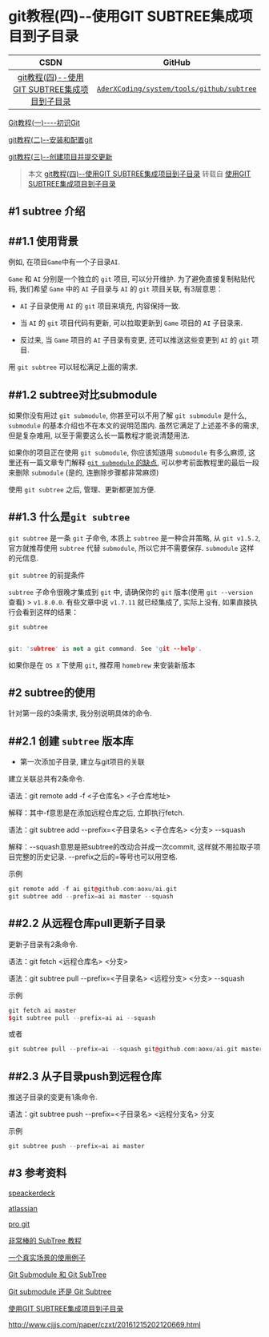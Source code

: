 git教程(四)--使用GIT SUBTREE集成项目到子目录
=======

| CSDN | GitHub |
|:----:|:------:|
| [git教程(四)--使用GIT SUBTREE集成项目到子目录](http://blog.csdn.net/gatieme/article/details/64212666) | [`AderXCoding/system/tools/github/subtree`](https://github.com/gatieme/AderXCoding/tree/master/system/tools/github/subtree) |




[Git教程(一)----初识Git](http://blog.csdn.net/gatieme/article/details/43792589)

[git教程(二)--安装和配置git](http://blog.csdn.net/gatieme/article/details/50586476)


[git教程(三)--创建项目并提交更新](http://blog.csdn.net/gatieme/article/details/50595028)


> 本文
>[git教程(四)--使用GIT SUBTREE集成项目到子目录](http://blog.csdn.net/gatieme/article/details/64212666) 
> 转载自
> [使用GIT SUBTREE集成项目到子目录](http://aoxuis.me/post/2013-08-06-git-subtree)






#1  subtree 介绍
-------


##1.1  使用背景
-------

例如, 在项目`Game`中有一个子目录`AI`.

`Game` 和 `AI` 分别是一个独立的 `git` 项目, 可以分开维护. 为了避免直接复制粘贴代码, 我们希望 `Game` 中的 `AI` 子目录与 `AI` 的 `git` 项目关联, 有3层意思：

*   `AI` 子目录使用 `AI` 的 `git` 项目来填充, 内容保持一致. 

*   当 `AI` 的 `git` 项目代码有更新, 可以拉取更新到 `Game` 项目的 `AI` 子目录来. 

*   反过来, 当 `Game` 项目的 `AI` 子目录有变更, 还可以推送这些变更到 `AI` 的 `git` 项目. 


用 `git subtree` 可以轻松满足上面的需求. 


##1.2  subtree对比submodule
-------

如果你没有用过 `git submodule`, 你甚至可以不用了解 `git submodule` 是什么, `submodule` 的基本介绍也不在本文的说明范围内. 虽然它满足了上述差不多的需求, 但是复杂难用, 以至于需要这么长一篇教程才能说清楚用法. 

如果你的项目正在使用 `git submodule`, 你应该知道用 `submodule` 有多么麻烦, 这里还有一篇文章专门解释 [`git submodule` 的缺点](http://codingkilledthecat.wordpress.com/2012/04/28/why-your-company-shouldnt-use-git-submodules/), 可以参考前面教程里的最后一段来删除 `submodule` (是的, 连删除步骤都非常麻烦)

使用 `git subtree` 之后, 管理、更新都更加方便. 

##1.3   什么是`git subtree`
-------


`git subtree` 是一条 `git` 子命令, 本质上 `subtree` 是一种合并策略, 从 `git v1.5.2`, 官方就推荐使用 `subtree` 代替 `submodule`, 所以它并不需要保存. `submodule` 这样的元信息. 

`git subtree` 的前提条件

`subtree` 子命令很晚才集成到 `git` 中, 请确保你的 `git` 版本(使用 `git --version` 查看) > `v1.8.0.0`. 有些文章中说 `v1.7.11` 就已经集成了, 实际上没有, 如果直接执行会看到这样的结果：

```cpp
git subtree  


git: 'subtree' is not a git command. See 'git --help'.
```

如果你是在 `OS X` 下使用 `git`, 推荐用 `homebrew` 来安装新版本


#2  subtree的使用
-------

针对第一段的3条需求, 我分别说明具体的命令. 


##2.1  创建 `subtree` 版本库
-------





*   第一次添加子目录, 建立与git项目的关联

建立关联总共有2条命令. 

语法：git remote add -f <子仓库名> <子仓库地址>

解释：其中-f意思是在添加远程仓库之后, 立即执行fetch. 

语法：git subtree add --prefix=<子目录名> <子仓库名> <分支> --squash

解释：--squash意思是把subtree的改动合并成一次commit, 这样就不用拉取子项目完整的历史记录. --prefix之后的=等号也可以用空格. 

示例


```cpp
git remote add -f ai git@github.com:aoxu/ai.git  
git subtree add --prefix=ai ai master --squash
```

##2.2 从远程仓库pull更新子目录
-------

更新子目录有2条命令. 

语法：git fetch <远程仓库名> <分支>

语法：git subtree pull --prefix=<子目录名> <远程分支> <分支> --squash

示例

```cpp
git fetch ai master  
$git subtree pull --prefix=ai ai --squash
```

或者

```cpp
git subtree pull --prefix=ai --squash git@github.com:aoxu/ai.git master
```


##2.3  从子目录push到远程仓库
-------

推送子目录的变更有1条命令. 

语法：git subtree push --prefix=<子目录名> <远程分支名> 分支

示例

```cpp
git subtree push --prefix=ai ai master
```

#3  参考资料
-------

[speackerdeck](https://speakerdeck.com/cloudsben/git-subtree-ti-dai-git-submodule)

[atlassian](https://speakerdeck.com/cloudsben/git-subtree-ti-dai-git-submodule)


[pro git](http://git-scm.com/book/zh/Git-%E5%B7%A5%E5%85%B7-%E5%AD%90%E6%A0%91%E5%90%88%E5%B9%B6)


[非常棒的 SubTree 教程](http://blog.charlescy.com/blog/2013/08/17/git-subtree-tutorial/)

[一个真实场景的使用例子](https://gist.github.com/kvnsmth/4688345)

[Git Submodule 和 Git SubTree](http://blogs.atlassian.com/2013/05/alternatives-to-git-submodule-git-subtree/)


[Git submodule 还是 Git Subtree](http://blog.zlxstar.me/blog/2014/07/18/git-submodule-vs-git-subtree/?utm_source=tuicool&utm_medium=referral)

[使用GIT SUBTREE集成项目到子目录](http://aoxuis.me/post/2013-08-06-git-subtree)

http://www.cjjjs.com/paper/czxt/20161215202120669.html




